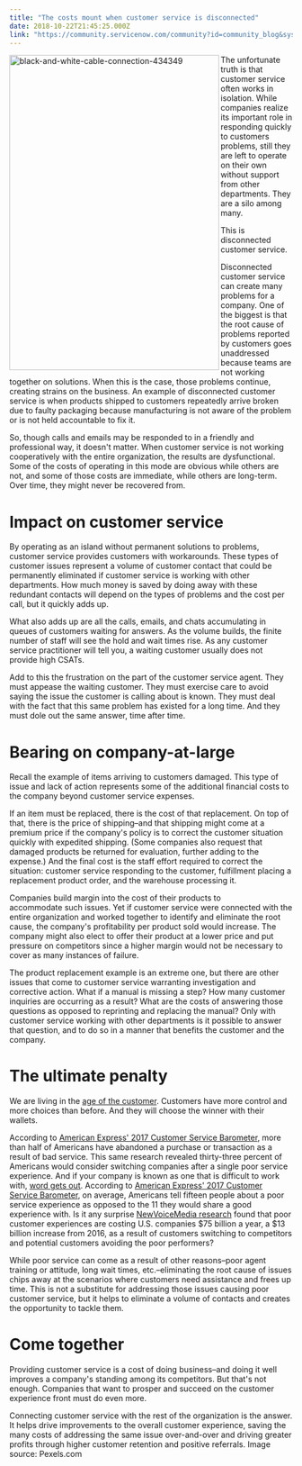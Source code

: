 ```yaml
---
title: "The costs mount when customer service is disconnected"
date: 2018-10-22T21:45:25.000Z
link: "https://community.servicenow.com/community?id=community_blog&sys_id=70c27db5dbdd2f00b1b102d5ca96192c"
---
```

<p><img class="alignnone  wp-image-3356" style="padding: 10 px;" src="https://insightsincustomerservice.files.wordpress.com/2018/10/black-and-white-cable-connection-434349.jpg" alt="black-and-white-cable-connection-434349" width="373" height="560" align="left" /> The unfortunate truth is that customer service often works in isolation. While companies realize its important role in responding quickly to customers problems, still they are left to operate on their own without support from other departments. They are a silo among many.</p>
<p>This is disconnected customer service.</p>
<p>Disconnected customer service can create many problems for a company. One of the biggest is that the root cause of problems reported by customers goes unaddressed because teams are not working together on solutions. When this is the case, those problems continue, creating strains on the business. An example of disconnected customer service is when products shipped to customers repeatedly arrive broken due to faulty packaging because manufacturing is not aware of the problem or is not held accountable to fix it.</p>
<p>So, though calls and emails may be responded to in a friendly and professional way, it doesn&#39;t matter. When customer service is not working cooperatively with the entire organization, the results are dysfunctional. Some of the costs of operating in this mode are obvious while others are not, and some of those costs are immediate, while others are long-term. Over time, they might never be recovered from.</p>
<h1>Impact on customer service</h1>
<p>By operating as an island without permanent solutions to problems, customer service provides customers with workarounds. These types of customer issues represent a volume of customer contact that could be permanently eliminated if customer service is working with other departments. How much money is saved by doing away with these redundant contacts will depend on the types of problems and the cost per call, but it quickly adds up.</p>
<p>What also adds up are all the calls, emails, and chats accumulating in queues of customers waiting for answers. As the volume builds, the finite number of staff will see the hold and wait times rise. As any customer service practitioner will tell you, a waiting customer usually does not provide high CSATs.</p>
<p>Add to this the frustration on the part of the customer service agent. They must appease the waiting customer. They must exercise care to avoid saying the issue the customer is calling about is known. They must deal with the fact that this same problem has existed for a long time. And they must dole out the same answer, time after time.</p>
<h1>Bearing on company-at-large</h1>
<p>Recall the example of items arriving to customers damaged. This type of issue and lack of action represents some of the additional financial costs to the company beyond customer service expenses.</p>
<p>If an item must be replaced, there is the cost of that replacement. On top of that, there is the price of shipping–and that shipping might come at a premium price if the company&#39;s policy is to correct the customer situation quickly with expedited shipping. (Some companies also request that damaged products be returned for evaluation, further adding to the expense.) And the final cost is the staff effort required to correct the situation: customer service responding to the customer, fulfillment placing a replacement product order, and the warehouse processing it.</p>
<p>Companies build margin into the cost of their products to accommodate such issues. Yet if customer service were connected with the entire organization and worked together to identify and eliminate the root cause, the company&#39;s profitability per product sold would increase. The company might also elect to offer their product at a lower price and put pressure on competitors since a higher margin would not be necessary to cover as many instances of failure.</p>
<p>The product replacement example is an extreme one, but there are other issues that come to customer service warranting investigation and corrective action. What if a manual is missing a step? How many customer inquiries are occurring as a result? What are the costs of answering those questions as opposed to reprinting and replacing the manual? Only with customer service working with other departments is it possible to answer that question, and to do so in a manner that benefits the customer and the company.</p>
<h1>The ultimate penalty</h1>
<p>We are living in the <a href="https://go.forrester.com/age-of-the-customer/" target="_blank" rel="nofollow">age of the customer</a>. Customers have more control and more choices than before. And they will choose the winner with their wallets.</p>
<p>According to <a href="https://about.americanexpress.com/press-release/wellactually-americans-say-customer-service-better-ever" target="_blank" rel="nofollow">American Express&#39; 2017 Customer Service Barometer</a>, more than half of Americans have abandoned a purchase or transaction as a result of bad service. This same research revealed thirty-three percent of Americans would consider switching companies after a single poor service experience. And if your company is known as one that is difficult to work with, <a href="https://www.theguardian.com/media-network/2015/may/21/customer-complaints-social-media-rise" target="_blank" rel="nofollow">word gets out</a>. According to <a href="https://about.americanexpress.com/press-release/wellactually-americans-say-customer-service-better-ever" target="_blank" rel="nofollow">American Express&#39; 2017 Customer Service Barometer</a>, on average, Americans tell fifteen people about a poor service experience as opposed to the 11 they would share a good experience with. Is it any surprise <a href="https://www.newvoicemedia.com/en-us/news/newvoicemedia-research-reveals-bad-customer-experiences-cost-us-businesses-75-billion-a-year" target="_blank" rel="nofollow">NewVoiceMedia research</a> found that poor customer experiences are costing U.S. companies $75 billion a year, a $13 billion increase from 2016, as a result of customers switching to competitors and potential customers avoiding the poor performers?</p>
<p>While poor service can come as a result of other reasons–poor agent training or attitude, long wait times, etc.–eliminating the root cause of issues chips away at the scenarios where customers need assistance and frees up time. This is not a substitute for addressing those issues causing poor customer service, but it helps to eliminate a volume of contacts and creates the opportunity to tackle them.</p>
<h1>Come together</h1>
<p>Providing customer service is a cost of doing business–and doing it well improves a company&#39;s standing among its competitors. But that&#39;s not enough. Companies that want to prosper and succeed on the customer experience front must do even more.</p>
<p>Connecting customer service with the rest of the organization is the answer. It helps drive improvements to the overall customer experience, saving the many costs of addressing the same issue over-and-over and driving greater profits through higher customer retention and positive referrals. Image source: Pexels.com</p>